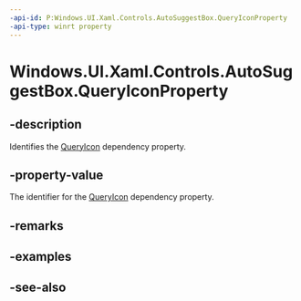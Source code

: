 ```yaml
---
-api-id: P:Windows.UI.Xaml.Controls.AutoSuggestBox.QueryIconProperty
-api-type: winrt property
---
```


<!-- Property syntax
public Windows.UI.Xaml.DependencyProperty QueryIconProperty { get; }
-->

# Windows.UI.Xaml.Controls.AutoSuggestBox.QueryIconProperty

## -description
Identifies the [QueryIcon](autosuggestbox_queryicon.md) dependency property.



## -property-value
The identifier for the [QueryIcon](autosuggestbox_queryicon.md) dependency property.

## -remarks

## -examples

## -see-also
